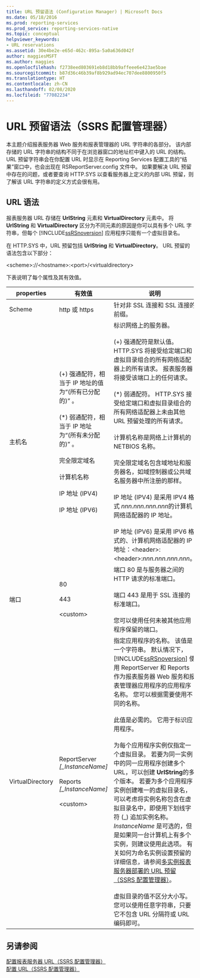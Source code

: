 ```yaml
---
title: URL 预留语法 (Configuration Manager) | Microsoft Docs
ms.date: 05/18/2016
ms.prod: reporting-services
ms.prod_service: reporting-services-native
ms.topic: conceptual
helpviewer_keywords:
- URL reservations
ms.assetid: 30e4be2e-e65d-462c-895a-5a0a636d042f
author: maggiesMSFT
ms.author: maggies
ms.openlocfilehash: f2738eed803691eb8d18bb9affeee6e423ae5bae
ms.sourcegitcommit: b87d36c46b39af8b929ad94ec707dee8800950f5
ms.translationtype: HT
ms.contentlocale: zh-CN
ms.lasthandoff: 02/08/2020
ms.locfileid: "77082234"
---
```

# <a name="url-reservation-syntax--ssrs-configuration-manager"></a>URL 预留语法（SSRS 配置管理器）
  本主题介绍报表服务器 Web 服务和报表管理器的 URL 字符串的各部分。 该内部存储的 URL 字符串的结构不同于在浏览器窗口的地址栏中键入的 URL 的结构。 URL 预留字符串会在你配置 URL 时显示在 Reporting Services 配置工具的“结果”窗口中，也会出现在 RSReportServer.config 文件中。 如果要解决 URL 预留中存在的问题，或者要查询 HTTP.SYS 以查看服务器上定义的内部 URL 预留，则了解该 URL 字符串的定义方式会很有用。  
  
## <a name="url-syntax"></a>URL 语法  
 报表服务器 URL 存储在 **UrlString** 元素和 **VirtualDirectory** 元素中。 将 **UrlString** 和 **VirtualDirectory** 区分为不同元素的原因是你可以具有多个 URL 字符串，但每个 [!INCLUDE[ssRSnoversion](../../includes/ssrsnoversion-md.md)] 应用程序只能有一个虚拟目录名。  
  
 在 HTTP.SYS 中，URL 预留包括 **UrlString** 和 **VirtualDirectory**。 URL 预留的语法包含以下部分：  
  
 \<scheme>://\<hostname>:\<port>/\<virtualdirectory>  
  
 下表说明了每个属性及其有效值。  
  
|properties|有效值|说明|  
|--------------|------------------|-----------------|  
|Scheme|http 或 https|针对非 SSL 连接和 SSL 连接的前缀。|  
|主机名|(+) 强通配符，相当于 IP 地址的值为“(所有已分配的)”  。<br /><br /> (\*) 弱通配符，相当于 IP 地址为“(所有未分配的)”  。<br /><br /> 完全限定域名<br /><br /> 计算机名称<br /><br /> IP 地址 (IPV4)<br /><br /> IP 地址 (IPV6)|标识网络上的服务器。<br /><br /> (+) 强通配符是默认值。 HTTP.SYS 将接受给定端口和虚拟目录组合的所有网络适配器上的所有请求。 报表服务器将接受该端口上的任何请求。<br /><br /> (\*) 弱通配符。 HTTP.SYS 接受给定端口和虚拟目录组合的所有网络适配器上未由其他 URL 预留处理的所有请求。<br /><br /> 计算机名称是网络上计算机的 NETBIOS 名称。<br /><br /> 完全限定域名包含域地址和服务器名，如域控制器或公共域名服务器中所注册的那样。<br /><br /> IP 地址 (IPV4) 是采用 IPV4 格式 *nnn.nnn.nnn.nnn*的计算机网络适配器的 IP 地址。<br /><br /> IP 地址 (IPV6) 是采用 IPV6 格式的、计算机网络适配器的 IP 地址：\<header>:\<header>:*nnn.nnn.nnn.nnn*。|  
|端口|80<br /><br /> 443<br /><br /> \<custom>|端口 80 是与服务器之间的 HTTP 请求的标准端口。<br /><br /> 端口 443 是用于 SSL 连接的标准端口。<br /><br /> 您可以使用任何未被其他应用程序保留的端口。|  
|VirtualDirectory|ReportServer *[_InstanceName]*<br /><br /> Reports *[_InstanceName]*<br /><br /> \<custom>|指定应用程序的名称。 该值是一个字符串。 默认情况下， [!INCLUDE[ssRSnoversion](../../includes/ssrsnoversion-md.md)] 使用 ReportServer 和 Reports 作为报表服务器 Web 服务和报表管理器应用程序的应用程序名称。 您可以根据需要使用不同的名称。<br /><br /> 此值是必需的。 它用于标识应用程序。<br /><br /> 为每个应用程序实例仅指定一个虚拟目录。 若要为同一实例中的同一应用程序创建多个 URL，可以创建 **UrlString**的多个版本。 若要为多个应用程序实例创建唯一的虚拟目录名，可以考虑将实例名称包含在虚拟目录名中，即使用下划线字符 (_) 追加实例名称。 *InstanceName* 是可选的，但是如果同一台计算机上有多个实例，则建议使用此选项。 有关如何为命名实例设置预留的详细信息，请参阅[多实例报表服务器部署的 URL 预留（SSRS 配置管理器）](../../reporting-services/install-windows/url-reservations-for-multi-instance-report-server-deployments.md)。<br /><br /> 虚拟目录的值不区分大小写。 您可以使用任意字符串，只要它不包含 URL 分隔符或 URL 编码即可。|  
  
## <a name="see-also"></a>另请参阅  
 [配置报表服务器 URL（SSRS 配置管理器）](../../reporting-services/install-windows/configure-report-server-urls-ssrs-configuration-manager.md)   
 [配置 URL（SSRS 配置管理器）](../../reporting-services/install-windows/configure-a-url-ssrs-configuration-manager.md)  
  
  
